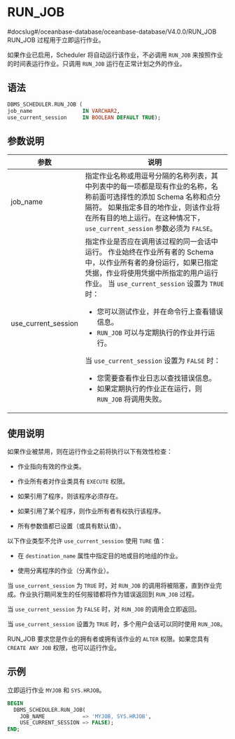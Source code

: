 RUN_JOB 
============================
#docslug#/oceanbase-database/oceanbase-database/V4.0.0/RUN_JOB
RUN_JOB 过程用于立即运行作业。

如果作业已启用，Scheduler 将自动运行该作业，不必调用 `RUN_JOB` 来按照作业的时间表运行作业。只调用 `RUN_JOB` 运行在正常计划之外的作业。

语法 
-----------------------

```sql
DBMS_SCHEDULER.RUN_JOB (
job_name                IN VARCHAR2,
use_current_session     IN BOOLEAN DEFAULT TRUE);
```



参数说明 
-------------------------



|         参数          |                                                                                                                                                                                                                                                             说明                                                                                                                                                                                                                                                              |
|---------------------|-----------------------------------------------------------------------------------------------------------------------------------------------------------------------------------------------------------------------------------------------------------------------------------------------------------------------------------------------------------------------------------------------------------------------------------------------------------------------------------------------------------------------------|
| job_name            | 指定作业名称或用逗号分隔的名称列表，其中列表中的每一项都是现有作业的名称，名称前面可选择性的添加 Schema 名称和点分隔符。 如果指定多目的地作业，则该作业将在所有目的地上运行。在这种情况下，`use_current_session` 参数必须为 `FALSE`。                                                                                                                                                                                                                                                                                                                                                                      |
| use_current_session | 指定作业是否应在调用该过程的同一会话中运行。 作业始终在作业所有者的 Schema 中，以作业所有者的身份运行，如果已指定凭据，作业将使用凭据中所指定的用户运行作业。 当 `use_current_session` 设置为 `TRUE` 时： <ul><li> 您可以测试作业，并在命令行上查看错误信息。   </li><li> `RUN_JOB` 可以与定期执行的作业并行运行。</li></ul>    当 `use_current_session` 设置为 `FALSE` 时： <ul><li> 您需要查看作业日志以查找错误信息。   </li><li> 如果定期执行的作业正在运行，则 `RUN_JOB` 将调用失败。</li></ul>    |



使用说明 
-------------------------

如果作业被禁用，则在运行作业之前将执行以下有效性检查：

* 作业指向有效的作业类。

  

* 作业所有者对作业类具有 `EXECUTE` 权限。

  

* 如果引用了程序，则该程序必须存在。

  

* 如果引用了某个程序，则作业所有者有权执行该程序。

  

* 所有参数值都已设置（或具有默认值）。

  




以下作业类型不允许 `use_current_session` 使用 `TURE` 值：

* 在 `destination_name` 属性中指定目的地或目的地组的作业。

  

* 使用分离程序的作业（分离作业）。

  




当 `use_current_session` 为 `TRUE` 时，对 `RUN_JOB` 的调用将被阻塞，直到作业完成。作业执行期间发生的任何报错都将作为错误返回到 `RUN_JOB` 过程。

当 `use_current_session` 为 `FALSE` 时，对 `RUN_JOB` 的调用会立即返回。

当 `use_current_session` 设置为 `TRUE` 时，多个用户会话可以同时使用 `RUN_JOB`。

RUN_JOB 要求您是作业的拥有者或拥有该作业的 `ALTER` 权限。如果您具有 `CREATE ANY JOB` 权限，也可以运行作业。

示例 
-----------------------

立即运行作业 `MYJOB` 和 `SYS.HRJOB`。

```sql
BEGIN
  DBMS_SCHEDULER.RUN_JOB(
    JOB_NAME            => 'MYJOB, SYS.HRJOB',
    USE_CURRENT_SESSION => FALSE);
END;
```


